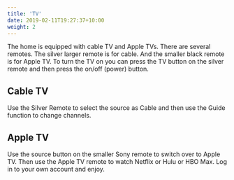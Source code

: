 ```yaml
---
title: 'TV'
date: 2019-02-11T19:27:37+10:00
weight: 2
---
```



The home is equipped with cable TV and Apple TVs. There are several remotes. The silver larger remote is for cable. And the smaller black remote is for Apple TV. To turn the TV on you can press the TV button on the silver remote and then press the on/off (power) button.

## Cable TV

Use the Silver Remote to select the source as Cable and then use the Guide function to change channels.

## Apple TV

Use the source button on the smaller Sony remote to switch over to Apple TV. Then use the Apple TV remote to watch Netflix or Hulu or HBO Max. Log in to your own account and enjoy.